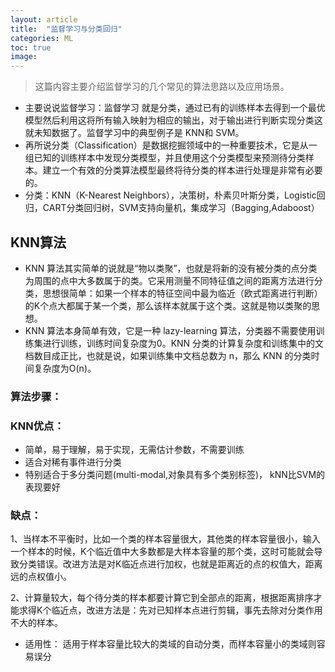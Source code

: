 ```yaml
---
layout: article
title:  "监督学习与分类回归"
categories: ML
toc: true
image:
---
```


> 这篇内容主要介绍监督学习的几个常见的算法思路以及应用场景。

* 主要说说监督学习：监督学习 就是分类，通过已有的训练样本去得到一个最优模型然后利用这将所有输入映射为相应的输出，对于输出进行判断实现分类这就未知数据了。监督学习中的典型例子是 KNN和 SVM。
* 再所说分类（Classification）是数据挖掘领域中的一种重要技术，它是从一组已知的训练样本中发现分类模型，并且使用这个分类模型来预测待分类样本。建立一个有效的分类算法模型最终将待分类的样本进行处理是非常有必要的。
* 分类：KNN（K-Nearest Neighbors），决策树，朴素贝叶斯分类，Logistic回归，CART分类回归树，SVM支持向量机，集成学习（Bagging,Adaboost）
## KNN算法
* KNN 算法其实简单的说就是“物以类聚”，也就是将新的没有被分类的点分类为周围的点中大多数属于的类。它采用测量不同特征值之间的距离方法进行分类，思想很简单：如果一个样本的特征空间中最为临近（欧式距离进行判断）的K个点大都属于某一个类，那么该样本就属于这个类。这就是物以类聚的思想。
* KNN 算法本身简单有效，它是一种 lazy-learning 算法，分类器不需要使用训练集进行训练，训练时间复杂度为0。KNN 分类的计算复杂度和训练集中的文档数目成正比，也就是说，如果训练集中文档总数为 n，那么 KNN 的分类时间复杂度为O(n)。
### 算法步骤：

### KNN优点：
* 简单，易于理解，易于实现，无需估计参数，不需要训练
* 适合对稀有事件进行分类
* 特别适合于多分类问题(multi-modal,对象具有多个类别标签)， kNN比SVM的表现要好
### 缺点：
1、当样本不平衡时，比如一个类的样本容量很大，其他类的样本容量很小，输入一个样本的时候，K个临近值中大多数都是大样本容量的那个类，这时可能就会导致分类错误。改进方法是对K临近点进行加权，也就是距离近的点的权值大，距离远的点权值小。

2、计算量较大，每个待分类的样本都要计算它到全部点的距离，根据距离排序才能求得K个临近点，改进方法是：先对已知样本点进行剪辑，事先去除对分类作用不大的样本。
* 适用性：
适用于样本容量比较大的类域的自动分类，而样本容量小的类域则容易误分



